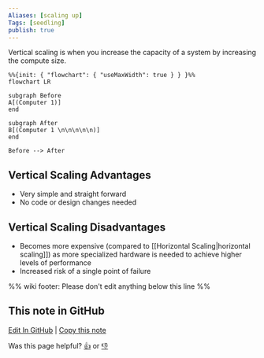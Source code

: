 ```yaml
---
Aliases: [scaling up]
Tags: [seedling]
publish: true
---
```


Vertical scaling is when you increase the capacity of a system by increasing the compute size.

```mermaid
%%{init: { "flowchart": { "useMaxWidth": true } } }%%
flowchart LR

subgraph Before
A[(Computer 1)]
end

subgraph After
B[(Computer 1 \n\n\n\n\n)]
end

Before --> After
```

## Vertical Scaling Advantages

- Very simple and straight forward
- No code or design changes needed

## Vertical Scaling Disadvantages

- Becomes more expensive (compared to [[Horizontal Scaling|horizontal scaling]]) as more specialized hardware is needed to achieve higher levels of performance
- Increased risk of a single point of failure

%% wiki footer: Please don't edit anything below this line %%

## This note in GitHub

<span class="git-footer">[Edit In GitHub](https://github.dev/data-engineering-community/data-engineering-wiki/blob/main/Concepts/Vertical%20Scaling.md "git-hub-edit-note") | [Copy this note](https://raw.githubusercontent.com/data-engineering-community/data-engineering-wiki/main/Concepts/Vertical%20Scaling.md "git-hub-copy-note")</span>

<span class="git-footer">Was this page helpful?
[👍](https://tally.so/r/mOaxjk?rating=Yes&url=https://dataengineering.wiki/Concepts/Vertical%20Scaling) or [👎](https://tally.so/r/mOaxjk?rating=No&url=https://dataengineering.wiki/Concepts/Vertical%20Scaling)</span>
